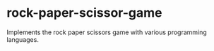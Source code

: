 # rock-paper-scissor-game
Implements the rock paper scissors game with various programming languages.
